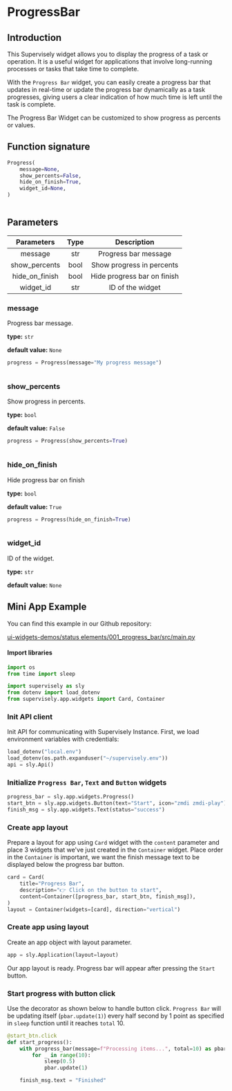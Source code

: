 # ProgressBar

## Introduction

This Supervisely widget allows you to display the progress of a task or operation. It is a useful widget for applications that involve long-running processes or tasks that take time to complete.

With the `Progress Bar` widget, you can easily create a progress bar that updates in real-time or update the progress bar dynamically as a task progresses, giving users a clear indication of how much time is left until the task is complete.

The Progress Bar Widget can be customized to show progress as percents or values.

## Function signature

```python
Progress(
    message=None,
    show_percents=False,
    hide_on_finish=True,
    widget_id=None,
)
```

<figure><img src="https://user-images.githubusercontent.com/48913536/202434648-cda78cff-0796-498b-b77e-8eb6e8909e9c.gif" alt=""><figcaption></figcaption></figure>

## Parameters

|    Parameters    | Type |         Description         |
| :--------------: | :--: | :-------------------------: |
|      message     |  str |     Progress bar message    |
|  show\_percents  | bool |  Show progress in percents  |
| hide\_on\_finish | bool | Hide progress bar on finish |
|    widget\_id    |  str |       ID of the widget      |

### message

Progress bar message.

**type:** `str`

**default value:** `None`

```python
progress = Progress(message="My progress message")
```

<figure><img src="https://user-images.githubusercontent.com/48913536/202438044-1b805dec-7e29-4969-867e-b9fc1d28cea4.gif" alt=""><figcaption></figcaption></figure>

### show\_percents

Show progress in percents.

**type:** `bool`

**default value:** `False`

```python
progress = Progress(show_percents=True)
```

<figure><img src="https://user-images.githubusercontent.com/48913536/202434656-3785abb8-b05b-46c1-a57f-e88349670300.gif" alt=""><figcaption></figcaption></figure>

### hide\_on\_finish

Hide progress bar on finish

**type:** `bool`

**default value:** `True`

```python
progress = Progress(hide_on_finish=True)
```

<figure><img src="https://user-images.githubusercontent.com/48913536/202434654-f2846a23-4bfd-4319-9cdd-3e047281a663.gif" alt=""><figcaption></figcaption></figure>

### widget\_id

ID of the widget.

**type:** `str`

**default value:** `None`

## Mini App Example

You can find this example in our Github repository:

[ui-widgets-demos/status elements/001\_progress\_bar/src/main.py](https://github.com/supervisely-ecosystem/ui-widgets-demos/blob/master/status%20elements/001\_progress\_bar/src/main.py)

#### Import libraries

```python
import os
from time import sleep

import supervisely as sly
from dotenv import load_dotenv
from supervisely.app.widgets import Card, Container
```

### Init API client

Init API for communicating with Supervisely Instance. First, we load environment variables with credentials:

```python
load_dotenv("local.env")
load_dotenv(os.path.expanduser("~/supervisely.env"))
api = sly.Api()
```

### Initialize `Progress Bar`, `Text` and `Button` widgets

```python
progress_bar = sly.app.widgets.Progress()
start_btn = sly.app.widgets.Button(text="Start", icon="zmdi zmdi-play")
finish_msg = sly.app.widgets.Text(status="success")
```

### Create app layout

Prepare a layout for app using `Card` widget with the `content` parameter and place 3 widgets that we've just created in the `Container` widget. Place order in the `Container` is important, we want the finish message text to be displayed below the progress bar button.

```python
card = Card(
    title="Progress Bar",
    description="👉 Click on the button to start",
    content=Container([progress_bar, start_btn, finish_msg]),
)
layout = Container(widgets=[card], direction="vertical")
```

### Create app using layout

Create an app object with layout parameter.

```python
app = sly.Application(layout=layout)
```

Our app layout is ready. Progress bar will appear after pressing the `Start` button.

### Start progress with button click

Use the decorator as shown below to handle button click. `Progress Bar` will be updating itself (`pbar.update(1)`) every half second by 1 point as specified in `sleep` function until it reaches `total` 10.

```python
@start_btn.click
def start_progress():
    with progress_bar(message=f"Processing items...", total=10) as pbar:
        for _ in range(10):
            sleep(0.5)
            pbar.update(1)

    finish_msg.text = "Finished"
```

<figure><img src="https://user-images.githubusercontent.com/48913536/202436155-e9721f44-916d-48c2-9c30-f43f41f4c9ba.gif" alt=""><figcaption></figcaption></figure>
